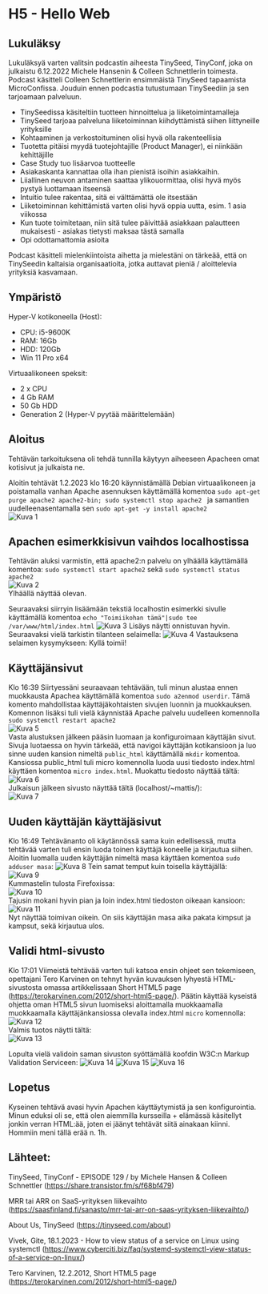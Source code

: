 # H5 - Hello Web

## Lukuläksy
Lukuläksyä varten valitsin podcastin aiheesta TinySeed, TinyConf, joka on julkaistu 6.12.2022 Michele Hansenin & Colleen Schnettlerin toimesta. Podcast käsitteli Colleen Schnettlerin ensimmäistä TinySeed tapaamista MicroConfissa. Jouduin ennen podcastia tutustumaan TinySeediin ja sen tarjoamaan palveluun.

- TinySeedissa käsiteltiin tuotteen hinnoittelua ja liiketoimintamalleja
- TinySeed tarjoaa palveluna liiketoiminnan kiihdyttämistä siihen liittyneille yrityksille
- Kohtaaminen ja verkostoituminen olisi hyvä olla rakenteellisia
- Tuotetta pitäisi myydä tuotejohtajille (Product Manager), ei niinkään kehittäjille
- Case Study tuo lisäarvoa tuotteelle
- Asiakaskanta kannattaa olla ihan pienistä isoihin asiakkaihin. 
- Liiallinen neuvon antaminen saattaa ylikouormittaa, olisi hyvä myös pystyä luottamaan itseensä
- Intuitio tulee rakentaa, sitä ei välttämättä ole itsestään
- Liiketoiminnan kehittämistä varten olisi hyvä oppia uutta, esim. 1 asia viikossa
- Kun tuote toimitetaan, niin sitä tulee päivittää asiakkaan palautteen mukaisesti - asiakas tietysti maksaa tästä samalla
- Opi odottamattomia asioita

Podcast käsitteli mielenkiintoista aihetta ja mielestäni on tärkeää, että on TinySeedin kaltaisia organisaatioita, jotka auttavat pieniä / aloittelevia yrityksiä kasvamaan.


## Ympäristö

Hyper-V kotikoneella (Host):

- CPU: i5-9600K
- RAM: 16Gb
- HDD: 120Gb
- Win 11 Pro x64

Virtuaalikoneen speksit:

- 2 x CPU
- 4 Gb RAM
- 50 Gb HDD
- Generation 2 (Hyper-V pyytää määrittelemään)

## Aloitus 
Tehtävän tarkoituksena oli tehdä tunnilla käytyyn aiheeseen Apacheen omat kotisivut ja julkaista ne.

Aloitin tehtävät 1.2.2023 klo 16:20 käynnistämällä Debian virtuaalikoneen ja poistamalla vanhan Apache asennuksen käyttämällä komentoa
```sudo apt-get purge apache2 apache2-bin; sudo systemctl stop apache2 ``` ja samantien uudelleenasentamalla sen ```sudo apt-get -y install apache2``` </br>
![Kuva 1](https://user-images.githubusercontent.com/122887740/216070555-900ce178-b982-42c9-871f-93dc0517c728.png) </br>

## Apachen esimerkkisivun vaihdos localhostissa
Tehtävän aluksi varmistin, että apache2:n palvelu on ylhäällä käyttämällä komentoa: ```sudo systemctl start apache2``` sekä ```sudo systemctl status apache2```</br>
![Kuva 2](https://user-images.githubusercontent.com/122887740/216071847-57e8385d-ff19-4705-ae28-8c45bcaf0848.png) </br>
Ylhäällä näyttää olevan. </br>

Seuraavaksi siirryin lisäämään tekstiä localhostin esimerkki sivulle käyttämällä komentoa ```echo "Toimiikohan tämä"|sudo tee /var/www/html/index.html```
![Kuva 3](https://user-images.githubusercontent.com/122887740/216072506-29dbd4cd-3037-4026-8995-86ff11dd460c.png)
Lisäys näytti onnistuvan hyvin. Seuraavaksi vielä tarkistin tilanteen selaimella:
![Kuva 4](https://user-images.githubusercontent.com/122887740/216072709-7d1dab3c-b8c1-4901-867e-68935f8b187d.png)
Vastauksena selaimen kysymykseen: Kyllä toimii!

## Käyttäjänsivut
Klo 16:39
Siirtyessäni seuraavaan tehtävään, tuli minun alustaa ennen muokkausta Apachea käyttämällä komentoa ```sudo a2enmod userdir```. Tämä komento mahdollistaa käyttäjäkohtaisten sivujen luonnin ja muokkauksen. Komennon lisäksi tuli vielä käynnistää Apache palvelu uudelleen komennolla ```sudo systemctl restart apache2```</br>
![Kuva 5](https://user-images.githubusercontent.com/122887740/216073860-776e4c08-7b83-41e5-a8d7-be1ee0d9038c.png)</br>
Vasta alustuksen jälkeen pääsin luomaan ja konfiguroimaan käyttäjän sivut. Sivuja luotaessa on hyvin tärkeää, että navigoi käyttäjän kotikansioon ja luo sinne uuden kansion nimeltä ```public_html``` käyttämällä ```mkdir``` komentoa. Kansiossa public_html tuli micro komennolla luoda uusi tiedosto index.html käyttäen komentoa ```micro index.html```. Muokattu tiedosto näyttää tältä: </br>
![Kuva 6](https://user-images.githubusercontent.com/122887740/216074992-97298bc5-c2b6-4f77-b33e-8e0a0d120bcf.png)</br>
Julkaisun jälkeen sivusto näyttää tältä (localhost/~mattis/): </br>
![Kuva 7](https://user-images.githubusercontent.com/122887740/216075296-507d2fe1-04d0-433b-9e6d-a9057941eb6e.png)</br>

## Uuden käyttäjän käyttäjäsivut
Klo 16:49
Tehtävänanto oli käytännössä sama kuin edellisessä, mutta tehtävää varten tuli ensin luoda toinen käyttäjä koneelle ja kirjautua siihen. Aloitin luomalla uuden käyttäjän nimeltä masa käyttäen komentoa ```sudo adduser masa```:
![Kuva 8](https://user-images.githubusercontent.com/122887740/216076439-d35c0baa-bf31-4d75-9328-d7fb5c9afd00.png)
Tein samat temput kuin toisella käyttäjällä:</br>
![Kuva 9](https://user-images.githubusercontent.com/122887740/216078241-5c2cb714-d020-47c2-b2f9-546ddb5757cf.png)</br>
Kummastelin tulosta Firefoxissa: </br>
![Kuva 10](https://user-images.githubusercontent.com/122887740/216078433-767830e7-ab81-4b12-9193-376a3ce5e05d.png)</br>
Tajusin mokani hyvin pian ja loin index.html tiedoston oikeaan kansioon: </br>
![Kuva 11](https://user-images.githubusercontent.com/122887740/216078733-e35fef38-0894-4da4-93b8-9948f9b14144.png)</br>
Nyt näyttää toimivan oikein. On siis käyttäjän masa aika pakata kimpsut ja kampsut, sekä kirjautua ulos.

## Validi html-sivusto
Klo 17:01
Viimeistä tehtävää varten tuli katsoa ensin ohjeet sen tekemiseen, opettajani Tero Karvinen on tehnyt hyvän kuvauksen lyhyestä HTML-sivustosta omassa artikkelissaan Short HTML5 page (https://terokarvinen.com/2012/short-html5-page/). Päätin käyttää kyseistä ohjetta oman HTML5 sivun luomiseksi aloittamalla muokkaamalla muokkaamalla käyttäjänkansiossa olevalla index.html ```micro``` komennolla: </br>
![Kuva 12](https://user-images.githubusercontent.com/122887740/216082441-24741a18-af38-494d-a184-571ed02651d8.png)</br>
Valmis tuotos näytti tältä: </br>
![Kuva 13](https://user-images.githubusercontent.com/122887740/216082899-21130619-313a-4565-9197-531c159727ad.png)</br>

Lopulta vielä validoin saman sivuston syöttämällä koofdin W3C:n Markup Validation Serviceen:
![Kuva 14](https://user-images.githubusercontent.com/122887740/216084015-94459468-52c5-481b-b5a5-659d239bbe81.png)
![Kuva 15](https://user-images.githubusercontent.com/122887740/216084026-ad3a2074-f839-4e7a-8895-1b5dd0236efe.png)
![Kuva 16](https://user-images.githubusercontent.com/122887740/216084035-c62daf9e-8b56-43b3-8d14-6e137706f7c4.png)




## Lopetus
Kyseinen tehtävä avasi hyvin Apachen käyttäytymistä ja sen konfigurointia. Minun eduksi oli se, että olen aiemmilla kursseilla + elämässä käsitellyt jonkin verran HTML:ää, joten ei jäänyt tehtävät siitä ainakaan kiinni. Hommiin meni tällä erää n. 1h.

## Lähteet:
TinySeed, TinyConf - EPISODE 129 / by Michele Hansen & Colleen Schnettler (https://share.transistor.fm/s/f68bf479)

MRR tai ARR on SaaS-yrityksen liikevaihto (https://saasfinland.fi/sanasto/mrr-tai-arr-on-saas-yrityksen-liikevaihto/)

About Us, TinySeed (https://tinyseed.com/about)

Vivek, Gite, 18.1.2023 - How to view status of a service on Linux using systemctl 
(https://www.cyberciti.biz/faq/systemd-systemctl-view-status-of-a-service-on-linux/)

Tero Karvinen, 12.2.2012, Short HTML5 page (https://terokarvinen.com/2012/short-html5-page/)
